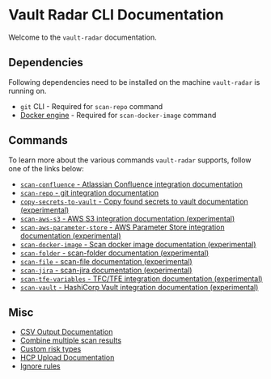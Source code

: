 # Vault Radar CLI Documentation

Welcome to the `vault-radar` documentation.

## Dependencies
Following dependencies need to be installed on the machine `vault-radar` is running on.
 *  `git` CLI - Required for `scan-repo` command
 *  [Docker engine](https://docs.docker.com/engine/install/) - Required for `scan-docker-image` command 

## Commands
To learn more about the various commands `vault-radar` supports, follow one of the links below:

* [`scan-confluence` - Atlassian Confluence integration documentation](confluence.md)
* [`scan-repo` - git integration documentation](git.md)
* [`copy-secrets-to-vault` - Copy found secrets to vault documentation (experimental)](copy-secrets-to-vault.md)
* [`scan-aws-s3` - AWS S3 integration documentation (experimental)](aws-s3.md)
* [`scan-aws-parameter-store` - AWS Parameter Store integration documentation (experimental)](aws-parameter-store.md)
* [`scan-docker-image` - Scan docker image documentation (experimental)](docker-image.md)
* [`scan-folder` - scan-folder documentation (experimental)](folder.md)
* [`scan-file` - scan-file documentation (experimental)](file.md)
* [`scan-jira` - scan-jira documentation (experimental)](jira.md)
* [`scan-tfe-variables` - TFC/TFE integration documentation (experimental)](tfe-variables.md)
* [`scan-vault` - HashiCorp Vault integration documentation (experimental)](vault.md)

## Misc

* [CSV Output Documentation](csv-output.md)
* [Combine multiple scan results](combine-multiple-scan-results.md)
* [Custom risk types](custom-risk-types.md) 
* [HCP Upload Documentation](hcp-upload.md)
* [Ignore rules](ignore-rules.md)
